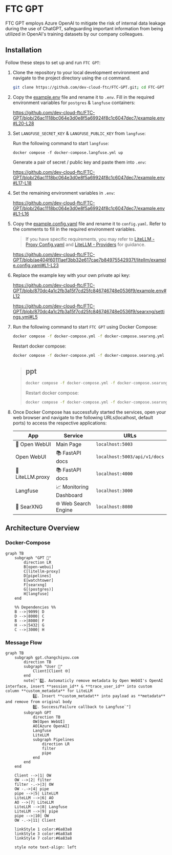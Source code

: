 # FTC GPT

FTC GPT employs Azure OpenAI to mitigate the risk of internal data leakage during the use of ChatGPT, safeguarding important information from being utilized in OpenAI's training datasets by our company colleagues.

## Installation

Follow these steps to set up and run `FTC GPT`:

1. Clone the repository to your local development environment and navigate to the project directory using the `cd` command.

    ```bash
    git clone https://github.com/dev-cloud-ftc/FTC-GPT.git; cd FTC-GPT
    ```

2. Copy the [example.env](/example.env) file and rename it to `.env`. Fill in the required environment variables for `postgres` & `langfuse` containers:

    https://github.com/dev-cloud-ftc/FTC-GPT/blob/26ac1118bc064e3d0e8f5a69924f8c1c6047dec7/example.env#L20-L28

3. Set `LANGFUSE_SECRET_KEY` & `LANGFUSE_PUBLIC_KEY` from `langfuse`:

    Run the following command to start `langfuse`:

    ```
    docker compose -f docker-compose.langfuse.yml up
    ```

    Generate a pair of secret / public key and paste them into `.env`:

    https://github.com/dev-cloud-ftc/FTC-GPT/blob/26ac1118bc064e3d0e8f5a69924f8c1c6047dec7/example.env#L17-L18

4. Set the remaining environment variables in `.env`:

    https://github.com/dev-cloud-ftc/FTC-GPT/blob/26ac1118bc064e3d0e8f5a69924f8c1c6047dec7/example.env#L1-L16

5. Copy the [example.config.yaml](/litellm/example.config.yaml) file and rename it to `config.yaml`. Refer to the comments to fill in the required environment variables.

   > If you have specific requirements, you may refer to [LiteLLM - Proxy Config.yaml](https://docs.litellm.ai/docs/proxy/configs) and [LiteLLM - Providers](https://docs.litellm.ai/docs/providers) for guidance.

   https://github.com/dev-cloud-ftc/FTC-GPT/blob/ae404f60111aef3bb32e617cae7b84975542937f/litellm/example.config.yaml#L1-L23

6. Replace the example key with your own private api key:

   https://github.com/dev-cloud-ftc/FTC-GPT/blob/870dc4a1c2fb3a15f7cd25fc846746748e0536f9/example.env#L12

   https://github.com/dev-cloud-ftc/FTC-GPT/blob/870dc4a1c2fb3a15f7cd25fc846746748e0536f9/searxng/settings.yml#L5

7. Run the following command to start `FTC GPT` using Docker Compose:

    ```bash
    docker compose -f docker-compose.yml -f docker-compose.searxng.yml -f docker-compose.langfuse.yml -f docker-compose.litellm.yml -p openwebui up -d
    ```

    Restart docker compose:
    ```bash
    docker compose -f docker-compose.yml -f docker-compose.searxng.yml -f docker-compose.langfuse.yml -f docker-compose.litellm.yml -p openwebui stop && docker compose -f docker-compose.yml -f docker-compose.searxng.yml -f docker-compose.langfuse.yml -f docker-compose.litellm.yml -p openwebui up -d
    ```

    > ## ppt
    > ```bash
    > docker compose -f docker-compose.yml -f docker-compose.searxng.yml -f docker-compose.langfuse.yml -f docker-compose.ppt.yml -f docker-compose.litellm.yml -p openwebui up -d
    > ```
    >
    > Restart docker compose:
    > ```bash
    > docker compose -f docker-compose.yml -f docker-compose.searxng.yml -f docker-compose.langfuse.yml -f docker-compose.ppt.yml -f docker-compose.litellm.yml -p openwebui stop && docker compose -f docker-compose.yml -f docker-compose.searxng.yml -f docker-compose.langfuse.yml -f docker-compose.ppt.yml -f docker-compose.litellm.yml -p openwebui up -d
    > ```

8. Once Docker Compose has successfully started the services, open your web browser and navigate to the following URLs(localhost, default ports) to access the respective applications:

    |App|Service|URLs|
    |-|-|-|
    |:star2: Open WebUI|Main Page|`localhost:5003`
    |Open WebUI|:books: FastAPI docs|`localhost:5003/api/v1/docs`|
    |:bullettrain_front: LiteLLM.proxy|:books: FastAPI docs|`localhost:4000`|
    |Langfuse|:chart_with_upwards_trend: Monitoring Dashboard|`localhost:3000`|
    |:mag_right: SearXNG|:globe_with_meridians: Web Search Engine|`localhost:8080`|

## Architecture Overview

### Docker-Compose

```mermaid
graph TB
    subgraph "GPT 🐳"
        direction LR
        B[open-webui]
        C[litellm-proxy]
        D[pipelines]
        E[watchtower]
        F[searxng]
        G[(postgres)]
        H[langfuse]
    end

    %% Dependencies %%
    B -->|9099| D
    D -->|8000| C
    B -->|8080| F
    H -->|5432| G
    C -->|3000| H
```

### Message Flow

```mermaid
graph TB
    subgraph gpt.changchiyou.com
        direction TB
        subgraph "User 👤"
            Client[Client 🌐]
        end
        note["`2️⃣. Automaticly remove metadata by Open WebUI's OpenAI interface, insert **session_id** & **trace_user_id** into custom column **custom_metadata** for LiteLLM
            4️⃣. Insert **custom_metadat** into payload as **metadata** and remove from original body
            8️⃣. Success/Failure callback to Langfuse`"]
        subgraph GPT
            direction TB
            OW[Open WebUI]
            AO[Azure OpenAI]
            Langfuse
            LiteLLM
            subgraph Pipelines
                direction LR
                filter
                pipe
            end
        end
    end

    Client -->|1| OW
    OW -->|2| filter
    filter -.->|3| OW
    OW -.->|4| pipe
    pipe -->|5| LiteLLM
    LiteLLM -->|6| AO
    AO -->|7| LiteLLM
    LiteLLM -->|8| Langfuse
    LiteLLM -->|9| pipe
    pipe -->|10| OW
    OW -.->|11| Client

    linkStyle 1 color:#6a83a8
    linkStyle 3 color:#6a83a8
    linkStyle 7 color:#6a83a8

    style note text-align: left
```
